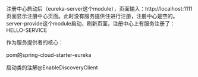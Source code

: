 注册中心启动后（eureka-server这个module），页面输入：http://localhost:1111
页面显示注册中心页面。此时没有服务提供住进行注册，注册中心是空的。
server-provide这个module启动，刷新页面，注册中心上有服务注册了：HELLO-SERVICE

作为服务提供者的核心：

pom的spring-cloud-starter-eureka

启动类的注解@EnableDiscoveryClient

